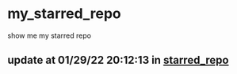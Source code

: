 # my_starred_repo
show me my starred repo

update at 01/29/22 20:12:13 in [starred_repo](./index.html)
---

